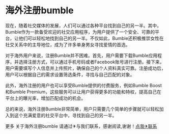 # 海外注册bumble

现在，随着社交媒体的发展，人们可以通过各种平台找到自己的另一半。其中，Bumble作为一款备受欢迎的社交应用程序，为用户提供了一个安全、可靠的平台，让他们可以轻松地找到自己的另一半。不仅如此，Bumble还积极推崇女性在社交关系中的主导地位，成为了许多单身男女寻找爱情的首选。

对于海外用户来说，注册Bumble并不困难。首先，用户需要下载Bumble应用程序，并选择注册方式，可以通过手机号码或者Facebook账号进行注册。接下来，用户需要填写个人信息并上传照片，确保自己的个人资料真实可靠。注册成功后，用户可以根据自己的需求设置筛选条件，寻找与自己匹配的对象。

此外，海外注册的用户也可以享受Bumble提供的付费服务，例如Bumble Boost和Bumble Premium，这些服务可以让用户获得更多的功能和特权，提高自己在平台上的曝光率，增加匹配成功的机会。

总的来说，海外注册Bumble非常简单，用户只需要几个简单的步骤就可以轻松加入到这个充满爱意的社交平台中，寻找到自己的另一半。

更多 关于海外注册bumble 请通过✈与我们联系，感谢阅读,谢谢！[点我✈联系](https://ads.k02.cc)